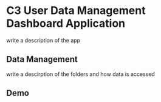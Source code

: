 # C3 User Data Management Dashboard Application

write a description of the app

## Data Management
write a descirption of the folders and how data is accessed

## Demo

